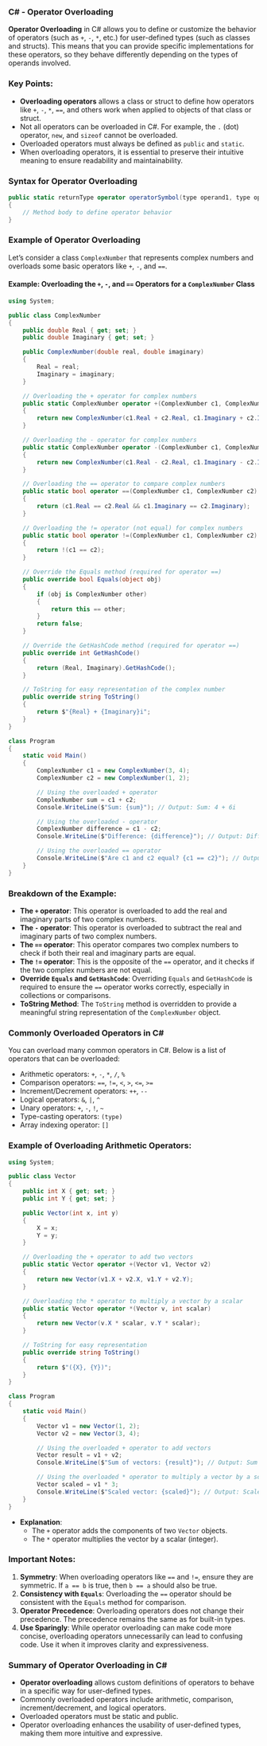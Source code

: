 ### C# - Operator Overloading

**Operator Overloading** in C# allows you to define or customize the behavior of operators (such as `+`, `-`, `*`, etc.) for user-defined types (such as classes and structs). This means that you can provide specific implementations for these operators, so they behave differently depending on the types of operands involved.

### Key Points:
- **Overloading operators** allows a class or struct to define how operators like `+`, `-`, `*`, `==`, and others work when applied to objects of that class or struct.
- Not all operators can be overloaded in C#. For example, the `.` (dot) operator, `new`, and `sizeof` cannot be overloaded.
- Overloaded operators must always be defined as `public` and `static`.
- When overloading operators, it is essential to preserve their intuitive meaning to ensure readability and maintainability.

### Syntax for Operator Overloading

```csharp
public static returnType operator operatorSymbol(type operand1, type operand2)
{
    // Method body to define operator behavior
}
```

### Example of Operator Overloading

Let’s consider a class `ComplexNumber` that represents complex numbers and overloads some basic operators like `+`, `-`, and `==`.

#### Example: Overloading the `+`, `-`, and `==` Operators for a `ComplexNumber` Class

```csharp
using System;

public class ComplexNumber
{
    public double Real { get; set; }
    public double Imaginary { get; set; }

    public ComplexNumber(double real, double imaginary)
    {
        Real = real;
        Imaginary = imaginary;
    }

    // Overloading the + operator for complex numbers
    public static ComplexNumber operator +(ComplexNumber c1, ComplexNumber c2)
    {
        return new ComplexNumber(c1.Real + c2.Real, c1.Imaginary + c2.Imaginary);
    }

    // Overloading the - operator for complex numbers
    public static ComplexNumber operator -(ComplexNumber c1, ComplexNumber c2)
    {
        return new ComplexNumber(c1.Real - c2.Real, c1.Imaginary - c2.Imaginary);
    }

    // Overloading the == operator to compare complex numbers
    public static bool operator ==(ComplexNumber c1, ComplexNumber c2)
    {
        return (c1.Real == c2.Real && c1.Imaginary == c2.Imaginary);
    }

    // Overloading the != operator (not equal) for complex numbers
    public static bool operator !=(ComplexNumber c1, ComplexNumber c2)
    {
        return !(c1 == c2);
    }

    // Override the Equals method (required for operator ==)
    public override bool Equals(object obj)
    {
        if (obj is ComplexNumber other)
        {
            return this == other;
        }
        return false;
    }

    // Override the GetHashCode method (required for operator ==)
    public override int GetHashCode()
    {
        return (Real, Imaginary).GetHashCode();
    }

    // ToString for easy representation of the complex number
    public override string ToString()
    {
        return $"{Real} + {Imaginary}i";
    }
}

class Program
{
    static void Main()
    {
        ComplexNumber c1 = new ComplexNumber(3, 4);
        ComplexNumber c2 = new ComplexNumber(1, 2);

        // Using the overloaded + operator
        ComplexNumber sum = c1 + c2;
        Console.WriteLine($"Sum: {sum}"); // Output: Sum: 4 + 6i

        // Using the overloaded - operator
        ComplexNumber difference = c1 - c2;
        Console.WriteLine($"Difference: {difference}"); // Output: Difference: 2 + 2i

        // Using the overloaded == operator
        Console.WriteLine($"Are c1 and c2 equal? {c1 == c2}"); // Output: Are c1 and c2 equal? False
    }
}
```

### Breakdown of the Example:
- **The `+` operator**: This operator is overloaded to add the real and imaginary parts of two complex numbers.
- **The `-` operator**: This operator is overloaded to subtract the real and imaginary parts of two complex numbers.
- **The `==` operator**: This operator compares two complex numbers to check if both their real and imaginary parts are equal.
- **The `!=` operator**: This is the opposite of the `==` operator, and it checks if the two complex numbers are not equal.
- **Override `Equals` and `GetHashCode`**: Overriding `Equals` and `GetHashCode` is required to ensure the `==` operator works correctly, especially in collections or comparisons.
- **ToString Method**: The `ToString` method is overridden to provide a meaningful string representation of the `ComplexNumber` object.

### Commonly Overloaded Operators in C#
You can overload many common operators in C#. Below is a list of operators that can be overloaded:
- Arithmetic operators: `+`, `-`, `*`, `/`, `%`
- Comparison operators: `==`, `!=`, `<`, `>`, `<=`, `>=`
- Increment/Decrement operators: `++`, `--`
- Logical operators: `&`, `|`, `^`
- Unary operators: `+`, `-`, `!`, `~`
- Type-casting operators: `(type)`
- Array indexing operator: `[]`

### Example of Overloading Arithmetic Operators:

```csharp
using System;

public class Vector
{
    public int X { get; set; }
    public int Y { get; set; }

    public Vector(int x, int y)
    {
        X = x;
        Y = y;
    }

    // Overloading the + operator to add two vectors
    public static Vector operator +(Vector v1, Vector v2)
    {
        return new Vector(v1.X + v2.X, v1.Y + v2.Y);
    }

    // Overloading the * operator to multiply a vector by a scalar
    public static Vector operator *(Vector v, int scalar)
    {
        return new Vector(v.X * scalar, v.Y * scalar);
    }

    // ToString for easy representation
    public override string ToString()
    {
        return $"({X}, {Y})";
    }
}

class Program
{
    static void Main()
    {
        Vector v1 = new Vector(1, 2);
        Vector v2 = new Vector(3, 4);

        // Using the overloaded + operator to add vectors
        Vector result = v1 + v2;
        Console.WriteLine($"Sum of vectors: {result}"); // Output: Sum of vectors: (4, 6)

        // Using the overloaded * operator to multiply a vector by a scalar
        Vector scaled = v1 * 3;
        Console.WriteLine($"Scaled vector: {scaled}"); // Output: Scaled vector: (3, 6)
    }
}
```
- **Explanation**: 
  - The `+` operator adds the components of two `Vector` objects.
  - The `*` operator multiplies the vector by a scalar (integer).

### Important Notes:
1. **Symmetry**: When overloading operators like `==` and `!=`, ensure they are symmetric. If `a == b` is true, then `b == a` should also be true.
2. **Consistency with `Equals`**: Overloading the `==` operator should be consistent with the `Equals` method for comparison.
3. **Operator Precedence**: Overloading operators does not change their precedence. The precedence remains the same as for built-in types.
4. **Use Sparingly**: While operator overloading can make code more concise, overloading operators unnecessarily can lead to confusing code. Use it when it improves clarity and expressiveness.

### Summary of Operator Overloading in C#
- **Operator overloading** allows custom definitions of operators to behave in a specific way for user-defined types.
- Commonly overloaded operators include arithmetic, comparison, increment/decrement, and logical operators.
- Overloaded operators must be static and public.
- Operator overloading enhances the usability of user-defined types, making them more intuitive and expressive.
